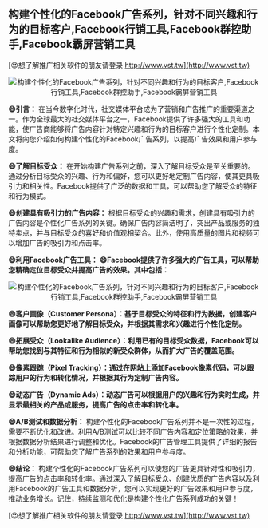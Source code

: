 ## **构建个性化的Facebook广告系列，针对不同兴趣和行为的目标客户,Facebook行销工具,Facebook群控助手,Facebook霸屏营销工具**

[😍想了解推广相关软件的朋友请登录 http://www.vst.tw](http://www.vst.tw)

 <center><img src="https://vst.tw/MP4/tuiguang/png/8.png" alt="构建个性化的Facebook广告系列，针对不同兴趣和行为的目标客户,Facebook行销工具,Facebook群控助手,Facebook霸屏营销工具"></center>

**😄引言：**
在当今数字化时代，社交媒体平台成为了营销和广告推广的重要渠道之一。作为全球最大的社交媒体平台之一，Facebook提供了许多强大的工具和功能，使广告商能够将广告内容针对特定兴趣和行为的目标客户进行个性化定制。本文将向您介绍如何构建个性化的Facebook广告系列，以提高广告效果和用户参与度。

**😄了解目标受众：**
在开始构建广告系列之前，深入了解目标受众是至关重要的。通过分析目标受众的兴趣、行为和偏好，您可以更好地定制广告内容，使其更具吸引力和相关性。Facebook提供了广泛的数据和工具，可以帮助您了解受众的特征和行为模式。

**😄创建具有吸引力的广告内容：**
根据目标受众的兴趣和需求，创建具有吸引力的广告内容是个性化广告系列的关键。确保广告内容简洁明了，突出产品或服务的独特卖点，并与目标受众的喜好和价值观相契合。此外，使用高质量的图片和视频可以增加广告的吸引力和点击率。

**😄利用Facebook广告工具：**
**😄Facebook提供了许多强大的广告工具，可以帮助您精确定位目标受众并提高广告的效果。其中包括：**

 <center><img src="https://vst.tw/MP4/tuiguang/png/7.png" alt="构建个性化的Facebook广告系列，针对不同兴趣和行为的目标客户,Facebook行销工具,Facebook群控助手,Facebook霸屏营销工具"></center>

**😄客户画像（Customer Persona）：基于目标受众的特征和行为数据，创建客户画像可以帮助您更好地了解目标受众，并根据其需求和兴趣进行个性化定制。**

**😄拓展受众（Lookalike Audience）：利用已有的目标受众数据，Facebook可以帮助您找到与其特征和行为相似的新受众群体，从而扩大广告的覆盖范围。**

**😄像素跟踪（Pixel Tracking）：通过在网站上添加Facebook像素代码，可以跟踪用户的行为和转化情况，并根据其行为定制广告内容。**

**😄动态广告（Dynamic Ads）：动态广告可以根据用户的兴趣和行为实时生成，并显示最相关的产品或服务，提高广告的点击率和转化率。**

**😄A/B测试和数据分析：**
构建个性化的Facebook广告系列并不是一次性的过程，需要不断优化和改进。利用A/B测试可以比较不同广告内容和定位策略的效果，并根据数据分析结果进行调整和优化。Facebook的广告管理工具提供了详细的报告和分析功能，可帮助您了解广告系列的效果和用户参与度。

**😄结论：**
构建个性化的Facebook广告系列可以使您的广告更具针对性和吸引力，提高广告的点击率和转化率。通过深入了解目标受众、创建优质的广告内容以及利用Facebook的广告工具和数据分析，您可以实现更好的广告效果和用户参与度，推动业务增长。记住，持续监测和优化是构建个性化广告系列成功的关键！

[😍想了解推广相关软件的朋友请登录 http://www.vst.tw](http://www.vst.tw)




